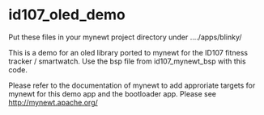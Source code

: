 # id107_oled_demo

Put these files in your mynewt project directory under ..../apps/blinky/

This is a demo for an oled library ported to mynewt for the ID107 fitness tracker / smartwatch.
Use the bsp file from id107_mynewt_bsp with this code. 

Please refer to the documentation of mynewt to add approriate targets for mynewt for this demo app and the bootloader app. Please see http://mynewt.apache.org/ 
